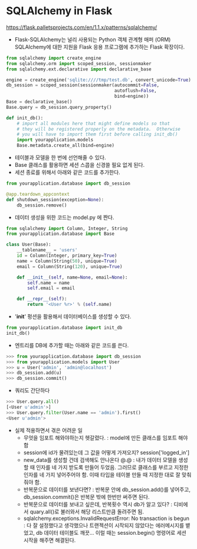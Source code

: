 # SQLAlchemy in Flask
https://flask.palletsprojects.com/en/1.1.x/patterns/sqlalchemy/

- Flask-SQLAlchemy는 널리 사용되는 Python 객체 관계형 매퍼 (ORM) SQLAlchemy에 대한 지원을 Flask 응용 프로그램에 추가하는 Flask 확장이다.

```Python
from sqlalchemy import create_engine
from sqlalchemy.orm import scoped_session, sessionmaker
from sqlalchemy.ext.declarative import declarative_base

engine = create_engine('sqlite:////tmp/test.db', convert_unicode=True)
db_session = scoped_session(sessionmaker(autocommit=False,
                                         autoflush=False,
                                         bind=engine))
Base = declarative_base()
Base.query = db_session.query_property()

def init_db():
    # import all modules here that might define models so that
    # they will be registered properly on the metadata.  Otherwise
    # you will have to import them first before calling init_db()
    import yourapplication.models
    Base.metadata.create_all(bind=engine)
```
- 테이블과 모델을 한 번에 선언해줄 수 있다.
- Base 클래스를 활용하면 세션 스콥을 신경쓸 필요 없게 된다.
- 세션 종료를 위해서 아래와 같은 코드를 추가한다.
```Python
from yourapplication.database import db_session

@app.teardown_appcontext
def shutdown_session(exception=None):
    db_session.remove()
```

- 데이터 생성을 위한 코드는 model.py 에 짠다.
```Python
from sqlalchemy import Column, Integer, String
from yourapplication.database import Base

class User(Base):
    __tablename__ = 'users'
    id = Column(Integer, primary_key=True)
    name = Column(String(50), unique=True)
    email = Column(String(120), unique=True)

    def __init__(self, name=None, email=None):
        self.name = name
        self.email = email

    def __repr__(self):
        return '<User %r>' % (self.name)
```
- '__init__' 펑션을 활용해서 데이터베이스를 생성할 수 있다.
```Python
from yourapplication.database import init_db
init_db()
```
- 엔트리를 DB에 추가할 때는 아래와 같은 코드를 쓴다.
```Python
>>> from yourapplication.database import db_session
>>> from yourapplication.models import User
>>> u = User('admin', 'admin@localhost')
>>> db_session.add(u)
>>> db_session.commit()
```
- 쿼리도 간단하다
```Python
>>> User.query.all()
[<User u'admin'>]
>>> User.query.filter(User.name == 'admin').first()
<User u'admin'>
```

- 실제 적용하면서 겪은 어려운 일
  + 무엇을 임포트 해와야하는지 헷갈렸다. : model에 만든 클래스를 임포트 해야함
  + session에 id가 물려있는데 그 값을 어떻게 가져오지? session['logged_in']
  + new_data를 생성할 건데 검색해도 안나온다 @.@ : 내가 데이터 모델을 생성할 때 인자를 네 가지 받도록 만들어 두었음. 그러므로 클래스를 부르고 지정한 인자를 네 가지 넣어주어야 함. 이때 타입을 테이블 만들 때 지정한 대로 잘 맞춰줘야 함.
  + 반복문으로 데이터를 보낸다면? : 반복문 안에 db_session.add()를 넣어주고, db_session.commit()은 반복문 밖에 한번만 써주면 된다.
  + 반복문으로 데이터를 보내고 싶은데, 반복횟수 역시 db가 알고 있다? : 디비에서 quary.all()로 불러와서 해당 리스트만큼 돌려주면 됨.
  + sqlalchemy.exceptions.InvalidRequestError: No transaction is begun : 다 잘 설정했다고 생각했으나 트랜젝션이 시작되지 않았다는 에러메시지를 뱉었고, db 데이터 테이블도 깨끗... 이럴 때는 session.begin() 명령어로 세션 시작을 해주면 해결된다.
